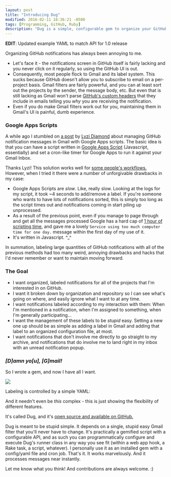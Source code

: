 ```yaml
---
layout: post
title: "Introducing Dug"
modified: 2016-02-11 18:36:21 -0500
tags: [Programming, GitHub, Ruby]
description: "Dug is a simple, configurable gem to organize your GitHub notification emails in ways Gmail can't and in an easier-to-maintain way than large, slow Google Apps Scripts."
---
```


**EDIT**: Updated example YAML to match API for 1.0 release

Organizing GitHub notifications has always been annoying to me.

* Let's face it - the notifications screen in GitHub itself is fairly lacking and you never click on it regularly, so using the GitHub UI is out.
* Consequently, most people flock to Gmail and its label system. This sucks because GitHub doesn't allow you to subscribe to email on a per-project
basis.  Gmail filters are fairly powerful, and you can at least sort out the projects by the sender, the message body,
etc. But even that is still lacking as Gmail won't parse [GitHub's custom headers][3] that they include in emails
telling you _why_ you are receiving the notification.
* Even if you do make Gmail filters work out for you, maintaining them in Gmail's UI is painful, dumb experience.

### Google Apps Scripts
A while ago I stumbled on [a post][1] by [Lyzi Diamond][2] about managing GitHub notification messages in Gmail with
Google Apps scripts. The basic idea is that you can have a script written in [Google Apps Script][4] (Javascript,
essentially) and set a cron-like timer for Google Apps to run it against your Gmail Inbox.

Thanks Lyzi! This solution works well for [some people's workflows.][5] However, when I tried it there were a number of
unforgivable drawbacks in my case:

* Google Apps Scripts are _slow_. Like, really slow. Looking at the logs for my script, it took ~4
  seconds to add/remove a label. If you're someone who wants to have lots of notifications sorted, this is simply too
  long as the script times out and notifications coming in start piling up unprocessed.
* As a result of the previous point, even if you manage to page through and get all the messages processed Google has a
  hard cap of [1 hour of scripting time][6], and gave me a lovely `Service using too much computer time for one day.`
  message within the first day of my use of it.
* It's written in Javascript. ^\_^

In summation, labeling large quantities of GitHub notifications with all of the previous methods had too many weird,
annoying drawbacks and hacks that I'd never remember or want to maintain moving forward.

### The Goal

* I want organized, labeled notifications for all of the projects that I'm interested in on GitHub.
* I want it broken down by organization and repository so I can see what's going on where, and easily ignore what I want
  to at any time.
* I want notifications labeled according to my interaction with them: When I'm mentioned in a notification, when I'm
  assigned to something, when I'm generally participating...
* I want the management of these labels to be _stupid_ easy. Setting a new one up should be as simple as adding a label
  in Gmail and adding that label to an organized configuration file, at most.
* I want notifications that don't involve me directly to go straight to my archive, and notifications that do involve me
  to land right in my inbox with an unread notification popup.

### _[D]amn yo[u], [G]mail!_

So I wrote a gem, and now I have all I want.

![](http://screenshots.chrisarcand.com/permd0u3k.jpg)

Labeling is controlled by a simple YAML:

<script src="https://gist.github.com/chrisarcand/55835d465e74ff8ec7ca166b670a00cd.js"></script>

And it needn't even be _this_ complex - this is just showing the flexibility of different features.

It's called Dug, and it's [open source and available on GitHub.][7]

Dug is meant to be stupid simple. It depends on a single, stupid easy Gmail filter that you'll never have to change.
It's practically a gemified script with a configurable API, and as such you can programmatically configure and execute
Dug's runner class in any way you see fit (within a web app hook, a Rake task, a script, whatever). I personally use it
as an installed gem with a config/yaml file and cron job. That's it. It works marvelously. And it processes messages
near instantly.

Let me know what you think! And contributions are always welcome. :)

[1]: http://lyzidiamond.com/posts/github-notifications-google-script/
[2]: https://twitter.com/lyzidiamond
[3]: https://developer.github.com/v3/activity/notifications/#notification-reasons
[4]: https://en.wikipedia.org/wiki/Google_Apps_Script
[5]: https://boinkor.net/2016/01/better-filters-for-gmail-with-google-apps-scripts/
[6]: https://developers.google.com/apps-script/guides/services/quotas?hl=en
[7]: https://github.com/chrisarcand/dug
